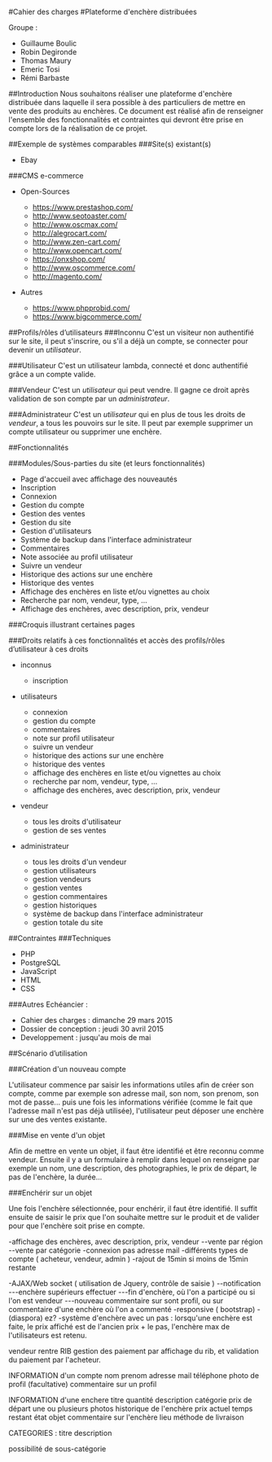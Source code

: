 #Cahier des charges
#Plateforme d'enchère distribuées

Groupe :
* Guillaume Boulic
* Robin Degironde
* Thomas Maury
* Emeric Tosi
* Rémi Barbaste

##Introduction
Nous souhaitons réaliser une plateforme d'enchère distribuée dans laquelle il sera possible à des particuliers de mettre en vente des produits au enchères. Ce document est réalisé afin de renseigner l'ensemble des fonctionnalités et contraintes qui devront être prise en compte lors de la réalisation de ce projet.

##Exemple de systèmes comparables
###Site(s) existant(s)
- Ebay

###CMS e-commerce
- Open-Sources
    - https://www.prestashop.com/
    - http://www.seotoaster.com/
    - http://www.oscmax.com/
    - http://alegrocart.com/
    - http://www.zen-cart.com/
    - http://www.opencart.com/
    - https://onxshop.com/
    - http://www.oscommerce.com/
    - http://magento.com/

- Autres
    - https://www.phpprobid.com/
    - https://www.bigcommerce.com/


##Profils/rôles d’utilisateurs
###Inconnu
C'est un visiteur non authentifié sur le site, il peut s'inscrire, ou s'il a déjà un compte, se connecter pour devenir un *utilisateur*.

###Utilisateur
C'est un utilisateur lambda, connecté et donc authentifié grâce a un compte valide.

###Vendeur
C'est un *utilisateur* qui peut vendre. Il gagne ce droit après validation de son compte par un *administrateur*.

###Administrateur
C'est un *utilisateur* qui en plus de tous les droits de *vendeur*, a tous les pouvoirs sur le site. Il peut par exemple supprimer un compte utilisateur ou supprimer une enchère.

##Fonctionnalités

###Modules/Sous-parties du site (et leurs fonctionnalités)
- Page d'accueil avec affichage des nouveautés
- Inscription
- Connexion
- Gestion du compte
- Gestion des ventes
- Gestion du site
- Gestion d'utilisateurs
- Système de backup dans l'interface administrateur
- Commentaires
- Note associée au profil utilisateur
- Suivre un vendeur
- Historique des actions sur une enchère
- Historique des ventes
- Affichage des enchères en liste et/ou vignettes au choix
- Recherche par nom, vendeur, type, ...
- Affichage des enchères, avec description, prix, vendeur

###Croquis illustrant certaines pages

###Droits relatifs à ces fonctionnalités et accès des profils/rôles d’utilisateur à ces droits
- inconnus
    - inscription

- utilisateurs
    - connexion
    - gestion du compte
    - commentaires
    - note sur profil utilisateur
    - suivre un vendeur
    - historique des actions sur une enchère
    - historique des ventes
    - affichage des enchères en liste et/ou vignettes au choix
    - recherche par nom, vendeur, type, ...
    - affichage des enchères, avec description, prix, vendeur

- vendeur
    - tous les droits d'utilisateur
    - gestion de ses ventes

- administrateur
    - tous les droits d'un vendeur
    - gestion utilisateurs
    - gestion vendeurs
    - gestion ventes
    - gestion commentaires
    - gestion historiques
    - système de backup dans l'interface administrateur
    - gestion totale du site

##Contraintes
###Techniques
- PHP
- PostgreSQL
- JavaScript
- HTML
- CSS

###Autres
Echéancier :
- Cahier des charges : dimanche 29 mars 2015
- Dossier de conception : jeudi 30 avril 2015
- Developpement : jusqu'au mois de mai

##Scénario d’utilisation

###Création d'un nouveau compte

L'utilisateur commence par saisir les informations utiles afin de créer son compte, comme par exemple son adresse mail, son nom, son prenom, son mot de passe... puis une fois les informations vérifiée (comme le fait que l'adresse mail n'est pas déjà utilisée), l'utilisateur peut déposer une enchère sur une des ventes existante.

###Mise en vente d'un objet

Afin de mettre en vente un objet, il faut être identifié et être reconnu comme vendeur. Ensuite il y a un formulaire à remplir dans lequel on renseigne par exemple un nom, une description, des photographies, le prix de départ, le pas de l'enchère, la durée... 

###Enchérir sur un objet

Une fois l'enchère sélectionnée, pour enchérir, il faut être identifié. Il suffit ensuite de saisir le prix que l'on souhaite mettre sur le produit et de valider pour que l'enchère soit prise en compte.



-affichage des enchères, avec description, prix, vendeur
--vente par région
--vente par catégorie
-connexion pas adresse mail
-différents types de compte ( acheteur, vendeur, admin )
-rajout de 15min si moins de 15min restante


-AJAX/Web socket ( utilisation de Jquery, contrôle de saisie )
--notification
---enchère supérieurs effectuer
---fin d'enchère, où l'on a participé ou si l'on est vendeur
---nouveau commentaire sur sont profil, ou sur commentaire d'une enchère où l'on a commenté
-responsive ( bootstrap)
-(diaspora) ez?
-système d'enchère avec un pas : lorsqu'une enchère est faite, le prix affiché est de l'ancien prix + le pas, l'enchère max de l'utilisateurs est retenu.



vendeur rentre RIB
gestion des paiement par affichage du rib, et validation du paiement par l'acheteur.




INFORMATION d'un compte
nom
prenom
adresse
mail
téléphone
photo de profil (facultative)
commentaire sur un profil


INFORMATION d'une enchere
titre
quantité
description
catégorie
prix de départ
une ou plusieurs photos
historique de l'enchère
prix actuel
temps restant
état objet
commentaire sur l'enchère
lieu
méthode de livraison


CATEGORIES :
titre
description

possibilité de sous-catégorie







